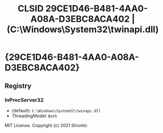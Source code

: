 ﻿---
title: "CLSID 29CE1D46-B481-4AA0-A08A-D3EBC8ACA402 | (C:\\Windows\\System32\\twinapi.dll)"
excerpt: What is COM-Object CLSID 29CE1D46-B481-4AA0-A08A-D3EBC8ACA402?
---

# {29CE1D46-B481-4AA0-A08A-D3EBC8ACA402}


## Registry


### InProcServer32

* (default): `C:\Windows\System32\twinapi.dll`
* ThreadingModel: `Both`

MIT License. Copyright (c) 2021 Strontic.


